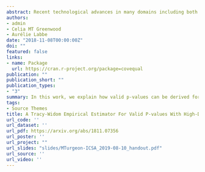```yaml
---
abstract: Recent technological advances in many domains including both genomics and brain imaging have led to an abundance of high-dimensional and correlated data being routinely collected. Classical multivariate approaches like Multivariate Analysis of Variance (MANOVA) and Canonical Correlation Analysis (CCA) can be used to study relationships between such multivariate datasets. Yet, special care is required with high-dimensional data, as the test statistics may be ill-defined and classical inference procedures break down. In this work, we explain how valid p-values can be derived for these multivariate methods even in high dimensional datasets. Our main contribution is an empirical estimator for the largest root distribution of a singular double Wishart problem; this general framework underlies many common multivariate analysis approaches. From a small number of permutations of the data, we estimate the location and scale parameters of a parametric Tracy-Widom family that provides a good approximation of this distribution. Through simulations, we show that this estimated distribution also leads to valid p-values that can be used for high-dimensional inference. We then apply our approach to a pathway-based analysis of the association between DNA methylation and disease type in patients with systemic auto-immune rheumatic diseases.
authors:
- admin
- Celia MT Greenwood
- Aurélie Labbe
date: "2018-11-08T00:00:00Z"
doi: ""
featured: false
links:
- name: Package
  url: https://cran.r-project.org/package=covequal
publication: ""
publication_short: ""
publication_types:
- "3"
summary: In this work, we explain how valid p-values can be derived for these multivariate methods even in high dimensional datasets. Our main contribution is an empirical estimator for the largest root distribution of a singular double Wishart problem; this general framework underlies many common multivariate analysis approaches.
tags:
- Source Themes
title: A Tracy-Widom Empirical Estimator For Valid P-values With High-Dimensional Datasets
url_code: ''
url_dataset: ''
url_pdf: https://arxiv.org/abs/1811.07356
url_poster: ''
url_project: ""
url_slides: "slides/MTurgeon-ICSA_2019-08-10_handout.pdf"
url_source: ''
url_video: ''
---
```


<!--
{{% alert note %}}
Click the *Slides* button above to demo Academic's Markdown slides feature.
{{% /alert %}}

Supplementary notes can be added here, including [code and math](https://sourcethemes.com/academic/docs/writing-markdown-latex/).
-->